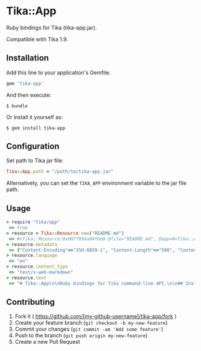 # Tika::App

Ruby bindings for Tika (tika-app.jar).

Compatible with Tika 1.9.

## Installation

Add this line to your application's Gemfile:

```ruby
gem 'tika-app'
```

And then execute:

    $ bundle

Or install it yourself as:

    $ gem install tika-app

## Configuration

Set path to Tika jar file:

```ruby
Tika::App.path = "/path/to/tika-app.jar"
```

Alternatively, you can set the `TIKA_APP` environment variable to the jar file path.

## Usage

```ruby
> require "tika/app"
 => true
> resource = Tika::Resource.new("README.md")
 => #<Tika::Resource:0x007f996a04fbe0 @file="README.md", @app=#<Tika::App:0x007f996a04fb68 @path="/path/to/tika-app.jar">, @opts={}> 
> resource.metadata
 => {"Content-Encoding"=>"ISO-8859-1", "Content-Length"=>"580", "Content-Type"=>"text/plain; charset=ISO-8859-1", "X-Parsed-By"=>["org.apache.tika.parser.DefaultParser", "org.apache.tika.parser.txt.TXTParser"], "resourceName"=>"README.md"} 
> resource.language
 => "en" 
> resource.content_type
 => "text/x-web-markdown" 
> resource.text
 => "# Tika::App\n\nRuby bindings for Tika command-line API.\n\n## Installation\n\nAdd this line to your application's Gemfile:\n\n```ruby\ngem 'tika-app'\n```\n\nAnd then execute:\n\n    $ bundle\n\nOr install it yourself as:\n\n    $ gem install tika-app\n\n## Usage\n\nTODO: Write usage instructions here\n\n## Contributing\n\n1. Fork it ( https://github.com/[my-github-username]/tika-app/fork )\n2. Create your feature branch (`git checkout -b my-new-feature`)\n3. Commit your changes (`git commit -am 'Add some feature'`)\n4. Push to the branch (`git push origin my-new-feature`)\n5. Create a new Pull Request" 
```

## Contributing

1. Fork it ( https://github.com/[my-github-username]/tika-app/fork )
2. Create your feature branch (`git checkout -b my-new-feature`)
3. Commit your changes (`git commit -am 'Add some feature'`)
4. Push to the branch (`git push origin my-new-feature`)
5. Create a new Pull Request
